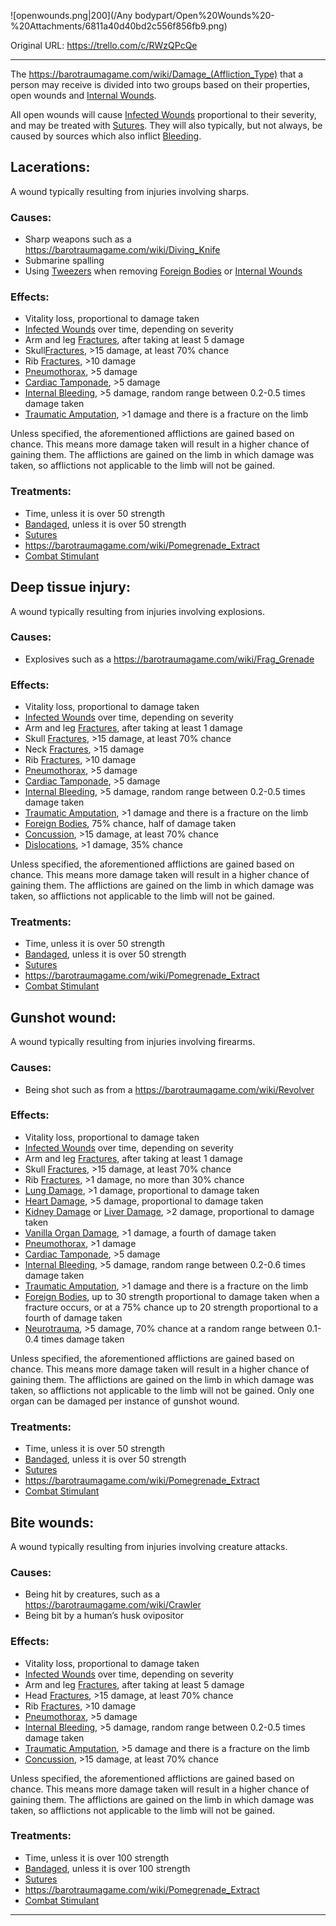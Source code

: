 ![openwounds.png\|200](/Any bodypart/Open%20Wounds%20-%20Attachments/6811a40d40bd2c556f856fb9.png)

Original URL: https://trello.com/c/RWzQPcQe

---

The https://barotraumagame.com/wiki/Damage_(Affliction_Type) that a person may receive is divided into two groups based on their properties, open wounds and [Internal Wounds](Internal%20Wounds.md).

All open wounds will cause [Infected Wounds](Infected%20Wounds.md) proportional to their severity, and may be treated with [Sutures](../Items/Sutures.md). They will also typically, but not always, be caused by sources which also inflict [Bleeding](Bleeding.md).

## Lacerations:

A wound typically resulting from injuries involving sharps.

### Causes:

- Sharp weapons such as a https://barotraumagame.com/wiki/Diving_Knife
- Submarine spalling
- Using [Tweezers](../Items/Tweezers.md) when removing [Foreign Bodies](Foreign%20Bodies.md) or [Internal Wounds](Internal%20Wounds.md)

### Effects:

- Vitality loss, proportional to damage taken
- [Infected Wounds](Infected%20Wounds.md) over time, depending on severity
- Arm and leg [Fractures](../Bones/Fractures.md), after taking at least 5 damage
- Skull[Fractures](../Bones/Fractures.md), >15 damage, at least 70% chance
- Rib [Fractures](../Bones/Fractures.md), >10 damage
- [Pneumothorax](../Lungs/Pneumothorax.md), >5 damage
- [Cardiac Tamponade](../Heart/Cardiac%20Tamponade.md), >5 damage
- [Internal Bleeding](../Torso/Internal%20Bleeding.md), >5 damage, random range between 0.2-0.5 times damage taken
- [Traumatic Amputation](../Extremities/Traumatic%20Amputation.md), >1 damage and there is a fracture on the limb

Unless specified, the aforementioned afflictions are gained based on chance. This means more damage taken will result in a higher chance of gaining them. The afflictions are gained on the limb in which damage was taken, so afflictions not applicable to the limb will not be gained.

### Treatments:

- Time, unless it is over 50 strength
- [Bandaged](Bandaged.md), unless it is over 50 strength
- [Sutures](../Items/Sutures.md)
- https://barotraumagame.com/wiki/Pomegrenade_Extract
- [Combat Stimulant](../Items/Combat%20Stimulant.md)

## Deep tissue injury:

A wound typically resulting from injuries involving explosions.

### Causes:

- Explosives such as a https://barotraumagame.com/wiki/Frag_Grenade

### Effects:

- Vitality loss, proportional to damage taken
- [Infected Wounds](Infected%20Wounds.md) over time, depending on severity
- Arm and leg [Fractures](../Bones/Fractures.md), after taking at least 1 damage
- Skull [Fractures](../Bones/Fractures.md), >15 damage, at least 70% chance
- Neck [Fractures](../Bones/Fractures.md), >15 damage
- Rib [Fractures](../Bones/Fractures.md), >10 damage
- [Pneumothorax](../Lungs/Pneumothorax.md), >5 damage
- [Cardiac Tamponade](../Heart/Cardiac%20Tamponade.md), >5 damage
- [Internal Bleeding](../Torso/Internal%20Bleeding.md), >5 damage, random range between 0.2-0.5 times damage taken
- [Traumatic Amputation](../Extremities/Traumatic%20Amputation.md), >1 damage and there is a fracture on the limb
- [Foreign Bodies](Foreign%20Bodies.md), 75% chance, half of damage taken
- [Concussion](../Head_Brain/Concussion.md), >15 damage, at least 70% chance
- [Dislocations](../Bones/Dislocations.md), >1 damage, 35% chance

Unless specified, the aforementioned afflictions are gained based on chance. This means more damage taken will result in a higher chance of gaining them. The afflictions are gained on the limb in which damage was taken, so afflictions not applicable to the limb will not be gained.

### Treatments:

- Time, unless it is over 50 strength
- [Bandaged](Bandaged.md), unless it is over 50 strength
- [Sutures](../Items/Sutures.md)
- https://barotraumagame.com/wiki/Pomegrenade_Extract
- [Combat Stimulant](../Items/Combat%20Stimulant.md)

## Gunshot wound:

A wound typically resulting from injuries involving firearms.

### Causes:

- Being shot such as from a https://barotraumagame.com/wiki/Revolver

### Effects:

- Vitality loss, proportional to damage taken
- [Infected Wounds](Infected%20Wounds.md) over time, depending on severity
- Arm and leg [Fractures](../Bones/Fractures.md), after taking at least 1 damage
- Skull [Fractures](../Bones/Fractures.md), >15 damage, at least 70% chance
- Rib [Fractures](../Bones/Fractures.md), >1 damage, no more than 30% chance
- [Lung Damage](../Lungs/Lung%20Damage.md), >1 damage, proportional to damage taken
- [Heart Damage](../Heart/Heart%20Damage.md), >5 damage, proportional to damage taken
- [Kidney Damage](../Torso/Kidney%20Damage.md) or [Liver Damage](../Torso/Liver%20Damage.md), >2 damage, proportional to damage taken
- [Vanilla Organ Damage](../Torso/Vanilla%20Organ%20Damage.md), >1 damage, a fourth of damage taken
- [Pneumothorax](../Lungs/Pneumothorax.md), >1 damage
- [Cardiac Tamponade](../Heart/Cardiac%20Tamponade.md), >5 damage
- [Internal Bleeding](../Torso/Internal%20Bleeding.md), >5 damage, random range between 0.2-0.6 times damage taken
- [Traumatic Amputation](../Extremities/Traumatic%20Amputation.md), >1 damage and there is a fracture on the limb
- [Foreign Bodies](Foreign%20Bodies.md), up to 30 strength proportional to damage taken when a fracture occurs, or at a 75% chance up to 20 strength proportional to a fourth of damage taken
- [Neurotrauma](../Head_Brain/Neurotrauma.md), >5 damage, 70% chance at a random range between 0.1-0.4 times damage taken

Unless specified, the aforementioned afflictions are gained based on chance. This means more damage taken will result in a higher chance of gaining them. The afflictions are gained on the limb in which damage was taken, so afflictions not applicable to the limb will not be gained. Only one organ can be damaged per instance of gunshot wound.

### Treatments:

- Time, unless it is over 50 strength
- [Bandaged](Bandaged.md), unless it is over 50 strength
- [Sutures](../Items/Sutures.md)
- https://barotraumagame.com/wiki/Pomegrenade_Extract
- [Combat Stimulant](../Items/Combat%20Stimulant.md)

## Bite wounds:

A wound typically resulting from injuries involving creature attacks.

### Causes:

- Being hit by creatures, such as a https://barotraumagame.com/wiki/Crawler
- Being bit by a human’s husk ovipositor

### Effects:

- Vitality loss, proportional to damage taken
- [Infected Wounds](Infected%20Wounds.md) over time, depending on severity
- Arm and leg [Fractures](../Bones/Fractures.md), after taking at least 5 damage
- Head [Fractures](../Bones/Fractures.md), >15 damage, at least 70% chance
- Rib [Fractures](../Bones/Fractures.md), >10 damage
- [Pneumothorax](../Lungs/Pneumothorax.md), >5 damage
- [Internal Bleeding](../Torso/Internal%20Bleeding.md), >5 damage, random range between 0.2-0.5 times damage taken
- [Traumatic Amputation](../Extremities/Traumatic%20Amputation.md), >5 damage and there is a fracture on the limb
- [Concussion](../Head_Brain/Concussion.md), >15 damage, at least 70% chance

Unless specified, the aforementioned afflictions are gained based on chance. This means more damage taken will result in a higher chance of gaining them. The afflictions are gained on the limb in which damage was taken, so afflictions not applicable to the limb will not be gained.

### Treatments:

- Time, unless it is over 100 strength
- [Bandaged](Bandaged.md), unless it is over 100 strength
- [Sutures](../Items/Sutures.md)
- https://barotraumagame.com/wiki/Pomegrenade_Extract
- [Combat Stimulant](../Items/Combat%20Stimulant.md)

---

